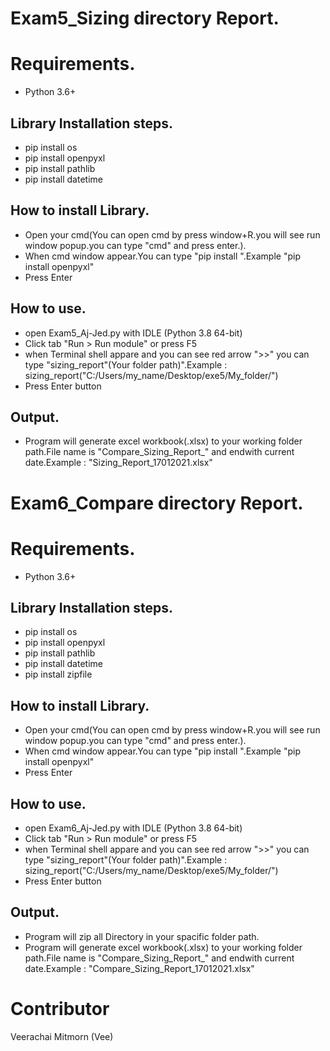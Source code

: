 # Exam5_Sizing directory Report.

# Requirements.
- Python 3.6+

## Library Installation steps.
- pip install os
- pip install openpyxl
- pip install pathlib
- pip install datetime

## How to install Library.
- Open your cmd(You can open cmd by press window+R.you will see run window popup.you can type "cmd" and press enter.).
- When cmd window appear.You can type "pip install <your library>".Example "pip install openpyxl"
- Press Enter

## How to use.
 - open Exam5_Aj-Jed.py with IDLE (Python 3.8 64-bit)
 - Click tab "Run > Run module" or press F5
 - when Terminal shell appare and you can see red arrow ">>" you can type "sizing_report"(Your folder path)".Example : sizing_report("C:/Users/my_name/Desktop/exe5/My_folder/")
 - Press Enter button

## Output.
 - Program will generate excel workbook(.xlsx) to your working folder path.File name is "Compare_Sizing_Report_" and endwith current date.Example : "Sizing_Report_17012021.xlsx"




# Exam6_Compare directory Report.

# Requirements.
- Python 3.6+

## Library Installation steps.
- pip install os
- pip install openpyxl
- pip install pathlib
- pip install datetime
- pip install zipfile

## How to install Library.
- Open your cmd(You can open cmd by press window+R.you will see run window popup.you can type "cmd" and press enter.).
- When cmd window appear.You can type "pip install <your library>".Example "pip install openpyxl"
- Press Enter
 
## How to use.
 - open Exam6_Aj-Jed.py with IDLE (Python 3.8 64-bit)
 - Click tab "Run > Run module" or press F5
 - when Terminal shell appare and you can see red arrow ">>" you can type "sizing_report"(Your folder path)".Example : sizing_report("C:/Users/my_name/Desktop/exe5/My_folder/")
 - Press Enter button

## Output.
 - Program will zip all Directory in your spacific folder path.
 - Program will generate excel workbook(.xlsx) to your working folder path.File name is "Compare_Sizing_Report_" and endwith current date.Example : "Compare_Sizing_Report_17012021.xlsx"

# Contributor
Veerachai Mitmorn (Vee)

```


